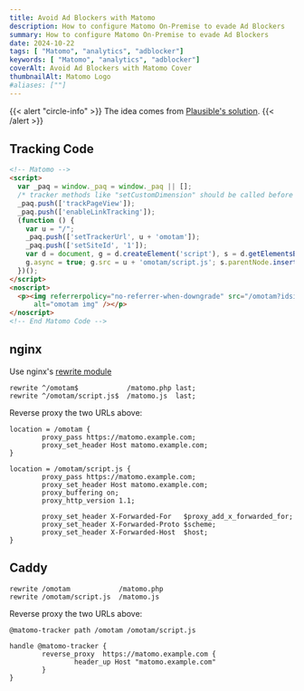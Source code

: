 ```yaml
---
title: Avoid Ad Blockers with Matomo 
description: How to configure Matomo On-Premise to evade Ad Blockers
summary: How to configure Matomo On-Premise to evade Ad Blockers
date: 2024-10-22
tags: [ "Matomo", "analytics", "adblocker"]
keywords: [ "Matomo", "analytics", "adblocker"]
coverAlt: Avoid Ad Blockers with Matomo Cover
thumbnailAlt: Matomo Logo
#aliases: [""]
---
```


{{< alert "circle-info" >}}
The idea comes from [Plausible's solution](https://plausible.io/docs/proxy/introduction).
{{< /alert >}}

## Tracking Code

```html
<!-- Matomo -->
<script>
  var _paq = window._paq = window._paq || [];
  /* tracker methods like "setCustomDimension" should be called before "trackPageView" */
  _paq.push(['trackPageView']);
  _paq.push(['enableLinkTracking']);
  (function () {
    var u = "/";
    _paq.push(['setTrackerUrl', u + 'omotam']);
    _paq.push(['setSiteId', '1']);
    var d = document, g = d.createElement('script'), s = d.getElementsByTagName('script')[0];
    g.async = true; g.src = u + 'omotam/script.js'; s.parentNode.insertBefore(g, s);
  })();
</script>
<noscript>
  <p><img referrerpolicy="no-referrer-when-downgrade" src="/omotam?idsite=1&amp;rec=1" style="border:0;"
      alt="omotam img" /></p>
</noscript>
<!-- End Matomo Code -->
 ```

## nginx

Use nginx's [rewrite module](https://nginx.org/en/docs/http/ngx_http_rewrite_module.html)

```nginx
rewrite ^/omotam$            /matomo.php last;
rewrite ^/omotam/script.js$  /matomo.js  last;
```

Reverse proxy the two URLs above:

```nginx
location = /omotam {
        proxy_pass https://matomo.example.com;
        proxy_set_header Host matomo.example.com;
}

location = /omotam/script.js {
        proxy_pass https://matomo.example.com;
        proxy_set_header Host matomo.example.com;
        proxy_buffering on;
        proxy_http_version 1.1;

        proxy_set_header X-Forwarded-For   $proxy_add_x_forwarded_for;
        proxy_set_header X-Forwarded-Proto $scheme;
        proxy_set_header X-Forwarded-Host  $host;
}
```

## Caddy

```caddyfile
rewrite /omotam            /matomo.php
rewrite /omotam/script.js  /matomo.js
```

Reverse proxy the two URLs above:

```caddyfile
@matomo-tracker path /omotam /omotam/script.js

handle @matomo-tracker {
        reverse_proxy  https://matomo.example.com {
                header_up Host "matomo.example.com"
        }
}
```